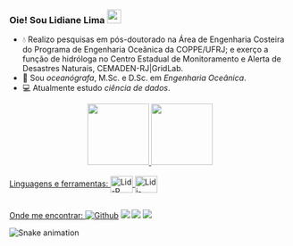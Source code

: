 ### Oie! Sou Lidiane Lima <img src="https://media.giphy.com/media/hvRJCLFzcasrR4ia7z/giphy.gif" width="25px">

- 💧 Realizo pesquisas em pós-doutorado na Área de Engenharia Costeira do Programa de Engenharia Oceânica da COPPE/UFRJ; e exerço a função de hidróloga no Centro Estadual de Monitoramento e Alerta de Desastres Naturais, CEMADEN-RJ|GridLab.
- 🌊 Sou *oceanógrafa*, M.Sc. e D.Sc. em *Engenharia Oceânica*.
- 💻 Atualmente estudo *ciência de dados*.

<div align="center">
  <a href="https://github.com/lidianelimaocn">
  <img height="110em" src="https://github-readme-stats.vercel.app/api?username=lidianelimaocn&show_icons=true&theme=radical&include_all_commits=true&count_private=true"/>
  <img height="110em" src="https://github-readme-stats.vercel.app/api/top-langs/?username=lidianelimaocn&layout=compact&langs_count=7&theme=radical"/>
</div>
  
  
 
<div style="display: inline_block"><br>
  Linguagens e ferramentas:
  <img align="center" alt="Lid-R" height="30" width="40" src="https://cdn.jsdelivr.net/gh/devicons/devicon/icons/rstudio/rstudio-original.svg">
  <img align="center" alt="Lidi-Python" height="30" width="40" src="https://cdn.jsdelivr.net/gh/devicons/devicon/icons/python/python-original.svg">
  
</div>
  
  ##
  
 
<div> 
  Onde me encontrar: 
  <a href="https://github.com/lidianelimaocn" target="_blank"><img alt="Github" src="https://img.shields.io/badge/GitHub-%2312100E.svg?&style=for-the-badge&logo=Github&logoColor=white" /></a>
  <a href="https://instagram.com/lidianelima.ocn" target="_blank"><img src="https://img.shields.io/badge/-Instagram-%23E4405F?style=for-the-badge&logo=instagram&logoColor=white" target="_blank"></a>
  <a href = "mailto:lidianelima.ocn@gmail.com"><img src="https://img.shields.io/badge/Gmail-D14836?style=for-the-badge&logo=gmail&logoColor=white" target="_blank"></a>
  <a href="https://www.linkedin.com/in/lidianelimadsc" target="_blank"><img src="https://img.shields.io/badge/-LinkedIn-%230077B5?style=for-the-badge&logo=linkedin&logoColor=white" target="_blank"></a> 
  
 
  ![Snake animation](https://github.com/lidianelimaocn/lidianelimaocn/blob/output/github-contribution-grid-snake.svg)
 
</div>
  


